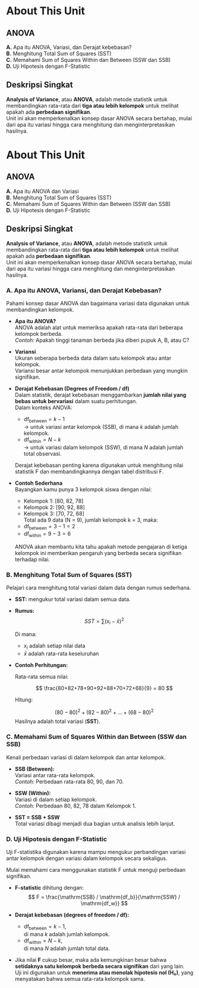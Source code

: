 # About This Unit  
## ANOVA  
**A.** Apa itu ANOVA, Variasi, dan Derajat kebebasan?  
**B.** Menghitung Total Sum of Squares (SST)  
**C.** Memahami Sum of Squares Within dan Between (SSW dan SSB)  
**D.** Uji Hipotesis dengan F-Statistic  



## Deskripsi Singkat

**Analysis of Variance**, atau **ANOVA**, adalah metode statistik untuk membandingkan rata-rata dari **tiga atau lebih kelompok** untuk melihat apakah ada **perbedaan signifikan**.  
Unit ini akan memperkenalkan konsep dasar ANOVA secara bertahap, mulai dari apa itu variasi hingga cara menghitung dan menginterpretasikan hasilnya.  



# About This Unit  
## ANOVA  
**A.** Apa itu ANOVA dan Variasi  
**B.** Menghitung Total Sum of Squares (SST)  
**C.** Memahami Sum of Squares Within dan Between (SSW dan SSB)  
**D.** Uji Hipotesis dengan F-Statistic  



## Deskripsi Singkat

**Analysis of Variance**, atau **ANOVA**, adalah metode statistik untuk membandingkan rata-rata dari **tiga atau lebih kelompok** untuk melihat apakah ada **perbedaan signifikan**.  
Unit ini akan memperkenalkan konsep dasar ANOVA secara bertahap, mulai dari apa itu variasi hingga cara menghitung dan menginterpretasikan hasilnya.  



### A. Apa itu ANOVA, Variansi, dan Derajat Kebebasan?

Pahami konsep dasar ANOVA dan bagaimana variasi data digunakan untuk membandingkan kelompok.

- **Apa itu ANOVA?**  
  ANOVA adalah alat untuk memeriksa apakah rata-rata dari beberapa kelompok berbeda.  
  *Contoh:* Apakah tinggi tanaman berbeda jika diberi pupuk A, B, atau C?

- **Variansi**  
  Ukuran seberapa berbeda data dalam satu kelompok atau antar kelompok.  
  Variansi besar antar kelompok menunjukkan perbedaan yang mungkin signifikan.

- **Derajat Kebebasan (Degrees of Freedom / df)**  
  Dalam statistik, derajat kebebasan menggambarkan **jumlah nilai yang bebas untuk bervariasi** dalam suatu perhitungan.  
  Dalam konteks ANOVA:
  - $\text{df}_{\text{between}} = k - 1$  
    → untuk variasi antar kelompok (SSB), di mana *k* adalah jumlah kelompok.  
  - $\text{df}_{\text{within}} = N - k$  
    → untuk variasi dalam kelompok (SSW), di mana *N* adalah jumlah total observasi.

  Derajat kebebasan penting karena digunakan untuk menghitung nilai statistik F dan membandingkannya dengan tabel distribusi F.

- **Contoh Sederhana**  
  Bayangkan kamu punya 3 kelompok siswa dengan nilai:  
  - Kelompok 1: [80, 82, 78]  
  - Kelompok 2: [90, 92, 88]  
  - Kelompok 3: [70, 72, 68]  
  Total ada 9 data (N = 9), jumlah kelompok k = 3, maka:  
  - $\text{df}_{\text{between}} = 3 - 1 = 2$  
  - $\text{df}_{\text{within}} = 9 - 3 = 6$

  ANOVA akan membantu kita tahu apakah metode pengajaran di ketiga kelompok ini memberikan pengaruh yang berbeda secara signifikan terhadap nilai.



### B. Menghitung Total Sum of Squares (SST)

Pelajari cara menghitung total variasi dalam data dengan rumus sederhana.

- **SST:** mengukur total variasi dalam semua data.  
- **Rumus:**  
  $$
  SST = \sum (x_i - \bar{x})^2
  $$

  Di mana:
  - $x_i$ adalah setiap nilai data
  - $\bar{x}$ adalah rata-rata keseluruhan

- **Contoh Perhitungan:**

  Rata-rata semua nilai:

  $$
  \frac{80+82+78+90+92+88+70+72+68}{9} = 80
  $$

  Hitung:

  $$
  (80-80)^2 + (82-80)^2 + \dots + (68-80)^2
  $$
  Hasilnya adalah total variasi (**SST**).



### C. Memahami Sum of Squares Within dan Between (SSW dan SSB)

Kenali perbedaan variasi di dalam kelompok dan antar kelompok.

- **SSB (Between):**  
  Variasi antar rata-rata kelompok.  
  *Contoh:* Perbedaan rata-rata 80, 90, dan 70.

- **SSW (Within):**  
  Variasi di dalam setiap kelompok.  
  *Contoh:* Perbedaan 80, 82, 78 dalam Kelompok 1.

- **SST = SSB + SSW**  
  Total variasi dibagi menjadi dua bagian untuk analisis lebih lanjut.



### D. Uji Hipotesis dengan F-Statistic
Uji F-statistika digunakan karena mampu mengukur perbandingan variasi antar kelompok dengan variasi dalam kelompok secara sekaligus.

Mulai memahami cara menggunakan statistik F untuk menguji perbedaan signifikan.

- **F-statistic** dihitung dengan:  
  $$
  F = \frac{\mathrm{SSB} / \mathrm{df_b}}{\mathrm{SSW} / \mathrm{df_w}}
  $$

- **Derajat kebebasan (degrees of freedom / df):**  
  - $\text{df}_{\text{between}} = k - 1$,  
    di mana *k* adalah jumlah kelompok.  
  - $\text{df}_{\text{within}} = N - k$,  
    di mana *N* adalah jumlah total data.

- Jika nilai **F** cukup besar, maka ada kemungkinan besar bahwa **setidaknya satu kelompok berbeda secara signifikan** dari yang lain.  
  Uji ini digunakan untuk **menerima atau menolak hipotesis nol (H₀)**, yang menyatakan bahwa semua rata-rata kelompok sama.


